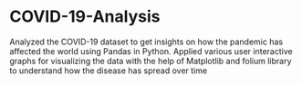 # COVID-19-Analysis
Analyzed the COVID-19 dataset to get insights on how the pandemic has affected the world using Pandas in Python. Applied various user interactive graphs for visualizing the data with the help of Matplotlib and folium library to understand how the disease has spread over time
